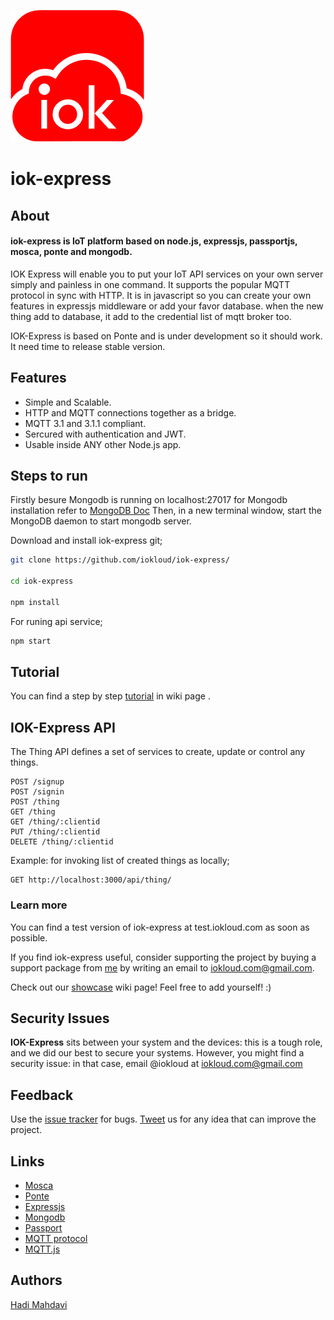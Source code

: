 ![iok-express banner](iokloud-logo.png)

# iok-express

## About


#### iok-express is IoT platform based on node.js, expressjs, passportjs, mosca, ponte and mongodb.

IOK Express will enable you to put your IoT API services on your own server simply and painless in one command. It supports the popular MQTT protocol in sync with HTTP. It is in javascript so you can create your own features in expressjs middleware or add your favor database. when the new thing add to database, it add to the credential list of mqtt broker too.

IOK-Express is based on Ponte and is under development so it should work. It need time to release stable version.


## Features

* Simple and Scalable.
* HTTP and MQTT connections together as a bridge.
* MQTT 3.1 and 3.1.1 compliant.
* Sercured with authentication and JWT.
* Usable inside ANY other Node.js app.

## Steps to run

Firstly besure Mongodb is running on localhost:27017
for Mongodb installation refer to <a href="https://docs.mongodb.com/manual/administration/install-community/">MongoDB Doc</a>
Then, in a new terminal window, start the MongoDB daemon to start mongodb server.


Download and install iok-express git;
```bash
git clone https://github.com/iokloud/iok-express/

cd iok-express

npm install
```

For runing api service;

``` bash
npm start
```




## Tutorial

You can find a step by step <a href="https://github.com/iokloud/iok-express/wiki/Tutorial">tutorial</a> in wiki page .



## IOK-Express API

The Thing API defines a set of services to create, update or control any things. 

```
POST /signup
POST /signin
POST /thing
GET /thing
GET /thing/:clientid
PUT /thing/:clientid
DELETE /thing/:clientid
```

Example: for invoking list of created things as locally;
```
GET http://localhost:3000/api/thing/
```





### Learn more

You can find a test version of iok-express at test.iokloud.com as soon as possible.

If you find iok-express useful, consider supporting the project by buying a support package
from [me](http://twitter.com/iokloud) by writing an email to iokloud.com@gmail.com.

Check out our [showcase](https://github.com/iokloud/iok-express/wiki/IOK-Express-Showcases) wiki
page! Feel free to add yourself! :)

## Security Issues

__IOK-Express__ sits between your system and the devices: this is a tough role, and we did our best to secure your systems.
However, you might find a security issue: in that case, email @iokloud at iokloud.com@gmail.com


## Feedback

Use the [issue tracker](https://github.com/iokloud/iok-express/issues) for bugs.
[Tweet](http://twitter.com/iokloud) us for any idea that can improve the project.


## Links

* [Mosca](http://github.com/mcollina/mosca)
* [Ponte](https://github.com/eclipse/ponte)
* [Expressjs](https://expressjs.com/)
* [Mongodb](https://www.mongodb.com/)
* [Passport](http://passportjs.org/)
* [MQTT protocol](http://mqtt.org)
* [MQTT.js](http://github.com/adamvr/MQTT.js)



## Authors

[Hadi Mahdavi](http://twitter.com/iokloud)
